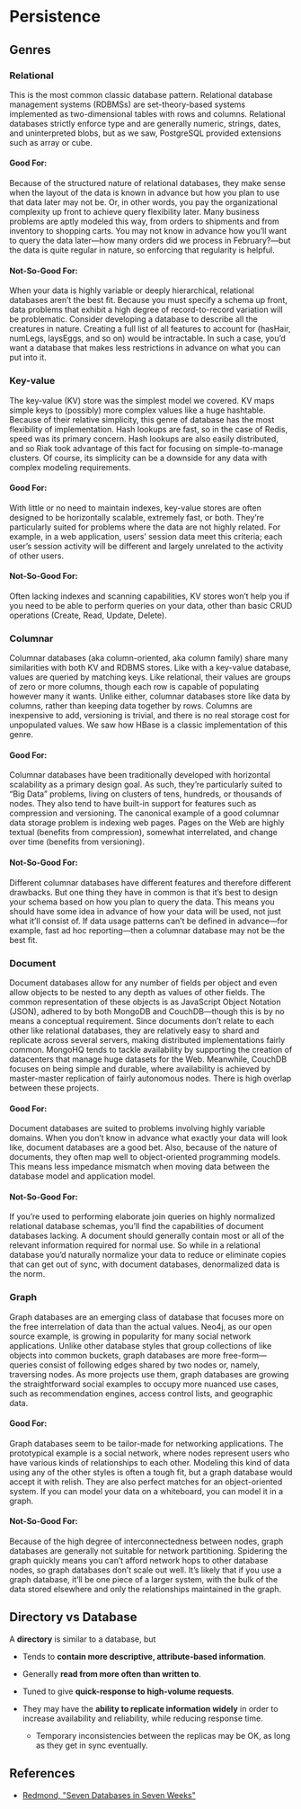 # Persistence

## Genres

### Relational

This is the most common classic database pattern. Relational database management systems (RDBMSs) are set-theory-based systems implemented as two-dimensional tables with rows and columns. Relational databases strictly enforce type and are generally numeric, strings, dates, and uninterpreted blobs, but as we saw, PostgreSQL provided extensions such as array or cube.

#### Good For:

Because of the structured nature of relational databases, they make sense when the layout of the data is known in advance but how you plan to use that data later may not be. Or, in other words, you pay the organizational complexity up front to achieve query flexibility later. Many business problems are aptly modeled this way, from orders to shipments and from inventory to shopping carts. You may not know in advance how you’ll want to query the data later—how many orders did we process in February?—but the data is quite regular in nature, so enforcing that regularity is helpful.

#### Not-So-Good For:

When your data is highly variable or deeply hierarchical, relational databases aren’t the best fit. Because you must specify a schema up front, data problems that exhibit a high degree of record-to-record variation will be problematic. Consider developing a database to describe all the creatures in nature. Creating a full list of all features to account for (hasHair, numLegs, laysEggs, and so on) would be intractable. In such a case, you’d want a database that makes less restrictions in advance on what you can put into it.

### Key-value

The key-value (KV) store was the simplest model we covered. KV maps simple keys to (possibly) more complex values like a huge hashtable. Because of their relative simplicity, this genre of database has the most flexibility of implementation. Hash lookups are fast, so in the case of Redis, speed was its primary concern. Hash lookups are also easily distributed, and so Riak took advantage of this fact for focusing on simple-to-manage clusters. Of course, its simplicity can be a downside for any data with complex modeling requirements.

#### Good For:

With little or no need to maintain indexes, key-value stores are often designed to be horizontally scalable, extremely fast, or both. They’re particularly suited for problems where the data are not highly related. For example, in a web application, users’ session data meet this criteria; each user’s session activity will be different and largely unrelated to the activity of other users.

#### Not-So-Good For:

Often lacking indexes and scanning capabilities, KV stores won’t help you if you need to be able to perform queries on your data, other than basic CRUD operations (Create, Read, Update, Delete).

### Columnar

Columnar databases (aka column-oriented, aka column family) share many similarities with both KV and RDBMS stores. Like with a key-value database, values are queried by matching keys. Like relational, their values are groups of zero or more columns, though each row is capable of populating however many it wants. Unlike either, columnar databases store like data by columns, rather than keeping data together by rows. Columns are inexpensive to add, versioning is trivial, and there is no real storage cost for unpopulated values. We saw how HBase is a classic implementation of this genre.

#### Good For:

Columnar databases have been traditionally developed with horizontal scalability as a primary design goal. As such, they’re particularly suited to “Big Data” problems, living on clusters of tens, hundreds, or thousands of nodes. They also tend to have built-in support for features such as compression and versioning. The canonical example of a good columnar data storage problem is indexing web pages. Pages on the Web are highly textual (benefits from compression), somewhat interrelated, and change over time (benefits from versioning).

#### Not-So-Good For:

Different columnar databases have different features and therefore different drawbacks. But one thing they have in common is that it’s best to design your schema based on how you plan to query the data. This means you should have some idea in advance of how your data will be used, not just what it’ll consist of. If data usage patterns can’t be defined in advance—for example, fast ad hoc reporting—then a columnar database may not be the best fit.

### Document

Document databases allow for any number of fields per object and even allow objects to be nested to any depth as values of other fields. The common representation of these objects is as JavaScript Object Notation (JSON), adhered to by both MongoDB and CouchDB—though this is by no means a conceptual requirement. Since documents don’t relate to each other like relational databases, they are relatively easy to shard and replicate across several servers, making distributed implementations fairly common. MongoHQ tends to tackle availability by supporting the creation of datacenters that manage huge datasets for the Web. Meanwhile, CouchDB focuses on being simple and durable, where availability is achieved by master-master replication of fairly autonomous nodes. There is high overlap between these projects.

#### Good For:

Document databases are suited to problems involving highly variable domains. When you don’t know in advance what exactly your data will look like, document databases are a good bet. Also, because of the nature of documents, they often map well to object-oriented programming models. This means less impedance mismatch when moving data between the database model and application model.

#### Not-So-Good For:

If you’re used to performing elaborate join queries on highly normalized relational database schemas, you’ll find the capabilities of document databases lacking. A document should generally contain most or all of the relevant information required for normal use. So while in a relational database you’d naturally normalize your data to reduce or eliminate copies that can get out of sync, with document databases, denormalized data is the norm.

### Graph

Graph databases are an emerging class of database that focuses more on the free interrelation of data than the actual values. Neo4j, as our open source example, is growing in popularity for many social network applications. Unlike other database styles that group collections of like objects into common buckets, graph databases are more free-form—queries consist of following edges shared by two nodes or, namely, traversing nodes. As more projects use them, graph databases are growing the straightforward social examples to occupy more nuanced use cases, such as recommendation engines, access control lists, and geographic data.

#### Good For:

Graph databases seem to be tailor-made for networking applications. The prototypical example is a social network, where nodes represent users who have various kinds of relationships to each other. Modeling this kind of data using any of the other styles is often a tough fit, but a graph database would accept it with relish. They are also perfect matches for an object-oriented system. If you can model your data on a whiteboard, you can model it in a graph.

#### Not-So-Good For:

Because of the high degree of interconnectedness between nodes, graph databases are generally not suitable for network partitioning. Spidering the graph quickly means you can’t afford network hops to other database nodes, so graph databases don’t scale out well. It’s likely that if you use a graph database, it’ll be one piece of a larger system, with the bulk of the data stored elsewhere and only the relationships maintained in the graph.

## Directory vs Database

A **directory** is similar to a database, but

-   Tends to **contain more descriptive, attribute-based information**.

-   Generally **read from more often than written to**.

-   Tuned to give **quick-response to high-volume requests**.

-   They may have the **ability to replicate information widely** in order to increase availability and reliability, while reducing response time.

    -   Temporary inconsistencies between the replicas may be OK, as long as they get in sync eventually.

## References

-   [Redmond, "Seven Databases in Seven Weeks"](http://www.amazon.com/Seven-Databases-Weeks-Modern-Movement/dp/1934356921)
